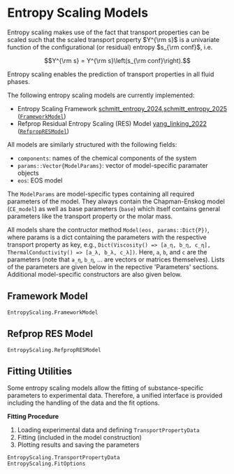 # Entropy Scaling Models

Entropy scaling makes use of the fact that transport properties can be scaled such that the
scaled transport property $Y^{\rm s}$ is a univariate function of the configurational (or 
residual) entropy $s_{\rm conf}$, i.e. 

$$Y^{\rm s} = Y^{\rm s}\left(s_{\rm conf}\right).$$

Entropy scaling enables the prediction of transport properties in all fluid phases.

The following entropy scaling models are currently implemented:

- Entropy Scaling Framework [schmitt_entropy_2024,schmitt_entropy_2025](@cite) ([`FrameworkModel`](@ref))
- Refprop Residual Entropy Scaling (RES) Model [yang_linking_2022](@cite) ([`RefpropRESModel`](@ref))

All models are similarly structured with the following fields:

- `components`: names of the chemical components of the system
- `params::Vector{ModelParams}`: vector of model-specific paramater objects
- `eos`: EOS model

The `ModelParams` are model-specific types containing all required parameters of the model.
They always contain the Chapman-Enskog model (`CE_model`) as well as base parameters (`base`)
which itself contains general parameters like the transport property or the molar mass.

All models share the contructor method `Model(eos, params::Dict{P})`, where params is a dict 
containing the parameters with the respective transport property as key, e.g., 
`Dict(Viscosity() => [a_η, b_η, c_η], ThermalConductivity() => [a_λ, b_λ, c_λ])`.
Here, `a`, `b`, and `c` are the parameters (note that `a_η`, `b_η`, ... are vectors or matrices themselves).
Lists of the parameters are given below in the repective 'Parameters' sections.
Additional model-specific constructors are also given below.

## Framework Model
```@docs
EntropyScaling.FrameworkModel
```

## Refprop RES Model
```@docs
EntropyScaling.RefpropRESModel
```

## Fitting Utilities

Some entropy scaling models allow the fitting of substance-specific parameters to experimental data.
Therefore, a unified interface is provided including the handling of the data and the fit options.

**Fitting Procedure**

1. Loading experimental data and defining `TransportPropertyData`
2. Fitting (included in the model construction)
3. Plotting results and saving the parameters

```@docs
EntropyScaling.TransportPropertyData
EntropyScaling.FitOptions
```
